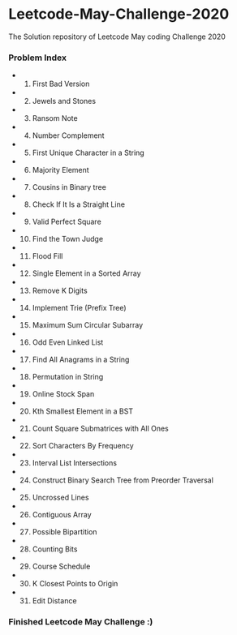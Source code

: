 # Leetcode-May-Challenge-2020
The Solution repository of Leetcode May coding Challenge 2020  

### Problem Index  
* 1)  First Bad Version  
* 2)  Jewels and Stones  
* 3)  Ransom Note  
* 4)  Number Complement  
* 5)  First Unique Character in a String  
* 6)  Majority Element  
* 7)  Cousins in Binary tree  
* 8)  Check If It Is a Straight Line   
* 9)  Valid Perfect Square  
* 10) Find the Town Judge  
* 11) Flood Fill  
* 12) Single Element in a Sorted Array  
* 13) Remove K Digits  
* 14) Implement Trie (Prefix Tree)  
* 15) Maximum Sum Circular Subarray  
* 16) Odd Even Linked List  
* 17) Find All Anagrams in a String  
* 18) Permutation in String  
* 19) Online Stock Span  
* 20) Kth Smallest Element in a BST  
* 21) Count Square Submatrices with All Ones  
* 22) Sort Characters By Frequency  
* 23) Interval List Intersections  
* 24) Construct Binary Search Tree from Preorder Traversal   
* 25) Uncrossed Lines    
* 26) Contiguous Array  
* 27) Possible Bipartition  
* 28) Counting Bits  
* 29) Course Schedule  
* 30) K Closest Points to Origin  
* 31) Edit Distance   

### Finished Leetcode May Challenge :)
